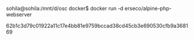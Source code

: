 sohila@sohila:/mnt/d/osc docker$ docker run -d erseco/alpine-php-webserver

62b1c3d79c01922a11c17e4bb81e9759bccad38cd45cb3e690530cfb9a368169
